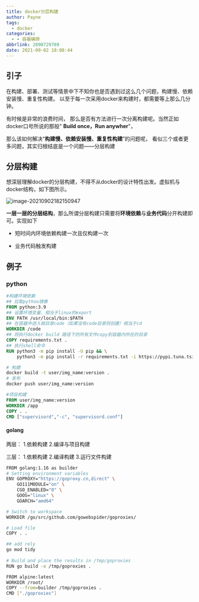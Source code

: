 ```yaml
---
title: docker分层构建
author: Payne
tags:
  - docker
categories:
  - - 容器编排
abbrlink: 2890729769
date: 2021-09-02 18:08:44
---
```


## 引子

在构建、部署、测试等情景中下不知你也是否遇到过这么几个问题，构建慢、依赖安装慢、重复性构建。
以至于每一次采用docker来构建时，都需要等上那么几分钟。

有时候是非常的浪费时间， 那么是否有方法进行一次分离构建呢。当然正如docker口号所说的那般"
**Build once，Run anywher**"，

那么该如何解决“**构建慢、依赖安装慢、重复性构建**”的问题呢，
看似三个或者更多问题，其实归根结底是一个问题——分层构建

## 分层构建

想深层理解docker的分层构建，不得不从docker的设计特性出发。虚拟机与docker结构，如下图所示。

![image-20210902182150947](https://tva1.sinaimg.cn/large/008i3skNgy1gu2gf5gk5aj60kn0c40tr02.jpg)

**一层一层的分层结构**，那么所谓分层构建只需要将**环境依赖**与**业务代码**分开构建即可。实现如下

- 短时间内环境依赖构建一次且仅构建一次

- 业务代码触发构建

## 例子

### python

```dockerfile
#构建环境依赖
## 拉取pythoo镜像
FROM python:3.9
## 设置环境变量，相当于linux的export
ENV PATH /usr/local/bin:$PATH
## 在容器中进入根目录code（如果没有code目录则创建）相当于cd
WORKDIR /code
## 将执行docker build 路径下的所有文件copy到容器内所在的目录
COPY requirements.txt .
## 执行shell命令
RUN python3 -m pip install -U pip && \
    python3 -m pip install -r requirements.txt -i https://pypi.tuna.tsinghua.edu.cn/simple/
```

```sh
# 构建
docker build -t user/img_name:version .
# 发布
docker push user/img_name:version
```

```dockerfile
#项目构建
FROM user/img_name:version
WORKDIR /app
COPY . .
CMD ["supervisord","-c", "supervisord.conf"]
```

#### golang

两层： 1.依赖构建 2.编译与项目构建

三层： 1.依赖构建 2.编译构建 3.运行文件构建

```bash
FROM golang:1.16 as builder
# Setting environment variables
ENV GOPROXY="https://goproxy.cn,direct" \
    GO111MODULE="on" \
    CGO_ENABLED="0" \
    GOOS="linux" \
    GOARCH="amd64"

# Switch to workspace
WORKDIR /go/src/github.com/gowebspider/goproxies/

# Load file
COPY . .

## add rely
go mod tidy
 
# Build and place the results in /tmp/goproxies
RUN go build -o /tmp/goproxies .

FROM alpine:latest
WORKDIR /root/
COPY --from=builder /tmp/goproxies .
CMD ["./goproxies"]
```


